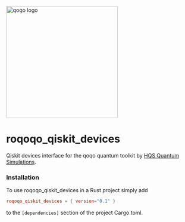 <img src="../qoqo_Logo_vertical_color.png" alt="qoqo logo" width="300" />

# roqoqo_qiskit_devices

Qiskit devices interface for the qoqo quantum toolkit by [HQS Quantum Simulations](https://quantumsimulations.de).

### Installation

To use roqoqo_qiskit_devices in a Rust project simply add

```TOML
roqoqo_qiskit_devices = { version="0.1" }
```

to the `[dependencies]` section of the project Cargo.toml.